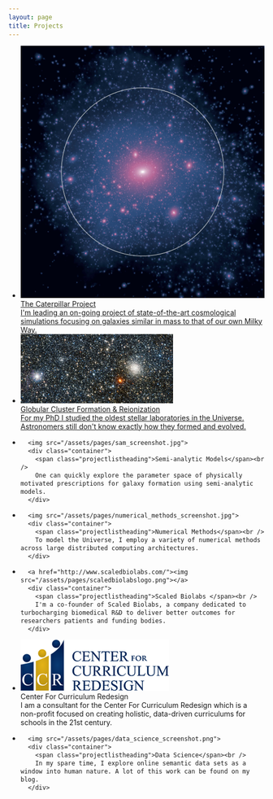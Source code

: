 ```yaml
---
layout: page
title: Projects
---
```


<ul class="projectlist">
  <li>
  <a href="http://brendangriffen.com/caterpillar/">
      <img src="/assets/caterpillar/Cat10.jpg">
      <div class="container">
        <span class="projectlistheading">The Caterpillar Project</span><br />
        I'm leading an on-going project of state-of-the-art cosmological simulations focusing on galaxies similar in mass to that of our own Milky Way. 
      </div>
  </a>
  </li>  
  <li>
  <a href="http://brendangriffen.com/globular/">
      <img src="/assets/pages/gc_screenshot.jpg">
      <div class="container">
        <span class="projectlistheading">Globular Cluster Formation & Reionization</span><br />
        For my PhD I studied the oldest stellar laboratories in the Universe. Astronomers still don't know exactly how they formed and evolved.
      </div>
  </a>
  </li>
  <li>
  
      <img src="/assets/pages/sam_screenshot.jpg">
      <div class="container">
        <span class="projectlistheading">Semi-analytic Models</span><br />
        One can quickly explore the parameter space of physically motivated prescriptions for galaxy formation using semi-analytic models.
      </div>
  
  </li>
  <li>
  
      <img src="/assets/pages/numerical_methods_screenshot.jpg">
      <div class="container">
        <span class="projectlistheading">Numerical Methods</span><br />
        To model the Universe, I employ a variety of numerical methods across large distributed computing architectures.
      </div>
  
  </li>

  <li>
      
      <a href="http://www.scaledbiolabs.com/"><img src="/assets/pages/scaledbiolabslogo.png"></a>
      <div class="container">
        <span class="projectlistheading">Scaled Biolabs </span><br />
        I'm a co-founder of Scaled Biolabs, a company dedicated to turbocharging biomedical R&D to deliver better outcomes for researchers patients and funding bodies. 
      </div>
  </a>
  </li>

  <li>
      <a href="http://curriculumredesign.org/"><img src="/assets/pages/ccrlogo.png"></a>
      <div class="container">
        <span class="projectlistheading">Center For Curriculum Redesign</span><br />
        I am a consultant for the Center For Curriculum Redesign which is a non-profit focused on creating holistic, data-driven curriculums for schools in the 21st century.
      </div>
  </a>
  </li>

  <li>
      
      <img src="/assets/pages/data_science_screenshot.png">
      <div class="container">
        <span class="projectlistheading">Data Science</span><br />
        In my spare time, I explore online semantic data sets as a window into human nature. A lot of this work can be found on my blog.
      </div>
  </a>
  </li>
</ul>

[gh]: https://github.com/bgriffen
